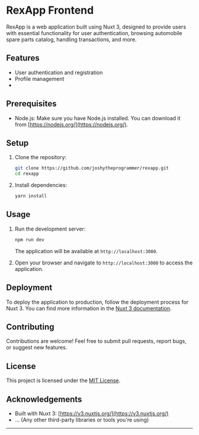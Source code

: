 
# RexApp Frontend

RexApp is a web application built using Nuxt 3, designed to provide users with essential functionality for user authentication, browsing automobile spare parts catalog, handling transactions, and more.

## Features

- User authentication and registration
- Profile management
-

## Prerequisites

- Node.js: Make sure you have Node.js installed. You can download it from [https://nodejs.org/](https://nodejs.org/).

## Setup

1. Clone the repository:

   ```bash
   git clone https://github.com/joshytheprogrammer/rexapp.git
   cd rexapp
   ```

2. Install dependencies:

   ```bash
   yarn install
   ```

## Usage

1. Run the development server:

   ```bash
   npm run dev
   ```

   The application will be available at `http://localhost:3000`.

2. Open your browser and navigate to `http://localhost:3000` to access the application.

## Deployment

To deploy the application to production, follow the deployment process for Nuxt 3. You can find more information in the [Nuxt 3 documentation](https://v3.nuxtjs.org/guides/deployment).

## Contributing

Contributions are welcome! Feel free to submit pull requests, report bugs, or suggest new features.

## License

This project is licensed under the [MIT License](LICENSE).

## Acknowledgements

- Built with Nuxt 3: [https://v3.nuxtjs.org/](https://v3.nuxtjs.org/)
- ... (Any other third-party libraries or tools you're using)

---
